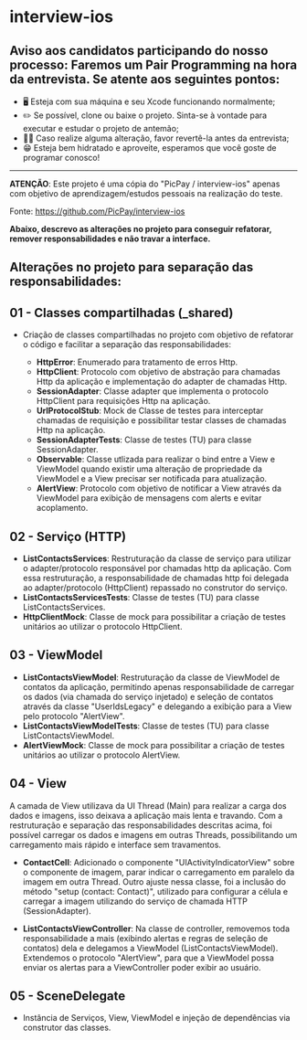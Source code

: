# interview-ios

## Aviso aos candidatos participando do nosso processo: Faremos um Pair Programming na hora da entrevista. Se atente aos seguintes pontos:

- 🖥 Esteja com sua máquina e seu Xcode funcionando normalmente;
- ✏️ Se possível, clone ou baixe o projeto. Sinta-se à vontade para executar e estudar o projeto de antemão;
- 🙏🏻 Caso realize alguma alteração, favor revertê-la antes da entrevista;
- 😁 Esteja bem hidratado e aproveite, esperamos que você goste de programar conosco!

------------------------------------------------------------------------------------------------------------------------
**ATENÇÃO**: Este projeto é uma cópia do "PicPay / interview-ios" apenas com objetivo de aprendizagem/estudos pessoais na realização do teste.

Fonte: https://github.com/PicPay/interview-ios

**Abaixo, descrevo as alterações no projeto para conseguir refatorar, remover responsabilidades e não travar a interface.**

## Alterações no projeto para separação das responsabilidades:

## 01 - Classes compartilhadas (_shared)

- Criação de classes compartilhadas no projeto com objetivo de refatorar o código e facilitar a separação das responsabilidades:

  - **HttpError**: Enumerado para tratamento de erros Http.
  - **HttpClient**: Protocolo com objetivo de abstração para chamadas Http da aplicação e implementação do adapter de chamadas Http.
  - **SessionAdapter**: Classe adapter que implementa o protocolo HttpClient para requisições Http na aplicação.
  - **UrlProtocolStub**: Mock de Classe de testes para interceptar chamadas de requisição e possibilitar testar classes de chamadas Http na aplicação.
  - **SessionAdapterTests**: Classe de testes (TU) para classe SessionAdapter.
  - **Observable**: Classe utlizada para realizar o bind entre a View e ViewModel quando existir uma alteração de propriedade da ViewModel e a View precisar ser notificada para atualização. 
  - **AlertView**: Protocolo com objetivo de notificar a View através da ViewModel para exibição de mensagens com alerts e evitar acoplamento.

## 02 - Serviço (HTTP)

- **ListContactsServices**: Restruturação da classe de serviço para utilizar o adapter/protocolo responsável por chamadas http da aplicação. Com essa restruturação, a responsabilidade de chamadas http foi delegada ao adapter/protocolo (HttpClient) repassado no construtor do serviço.
- **ListContactsServicesTests**: Classe de testes (TU) para classe ListContactsServices.
- **HttpClientMock**: Classe de mock para possibilitar a criação de testes unitários ao utilizar o protocolo HttpClient.

## 03 - ViewModel

- **ListContactsViewModel**: Restruturação da classe de ViewModel de contatos da aplicação, permitindo apenas responsabilidade de carregar os dados (via chamada do serviço injetado) e seleção de contatos através da classe "UserIdsLegacy" e delegando a exibição para a View pelo protocolo "AlertView".
- **ListContactsViewModelTests**: Classe de testes (TU) para classe ListContactsViewModel.
- **AlertViewMock**: Classe de mock para possibilitar a criação de testes unitários ao utilizar o protocolo AlertView.

## 04 - View

A camada de View utilizava da UI Thread (Main) para realizar a carga dos dados e imagens, isso deixava a aplicação mais lenta e travando. Com a restruturação e separação das responsabilidades descritas acima, foi possível carregar os dados e imagens em outras Threads, possibilitando um carregamento mais rápido e interface sem travamentos.

- **ContactCell**: Adicionado o componente "UIActivityIndicatorView" sobre o componente de imagem, parar indicar o carregamento em paralelo da imagem em outra Thread. Outro ajuste nessa classe, foi a inclusão do método "setup (contact: Contact)", utilizado para configurar a célula e carregar a imagem utilizando do serviço de chamada HTTP (SessionAdapter).

- **ListContactsViewController**: Na classe de controller, removemos toda responsabilidade a mais (exibindo alertas e regras de seleção de contatos) dela e delegamos a ViewModel (ListContactsViewModel). Extendemos o protocolo "AlertView", para que a ViewModel possa enviar os alertas para a ViewController poder exibir ao usuário.

## 05 - SceneDelegate

- Instância de Serviços, View, ViewModel e injeção de dependências via construtor das classes.
